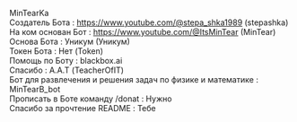 MinTearKa                                                             
Создатель Бота : https://www.youtube.com/@stepa_shka1989 (stepashka)                                                             
На ком основан Бот : https://www.youtube.com/@ItsMinTear (MinTear)                                                             
Основа Бота : Уникум (Уникум)                                                             
Токен Бота : Нет (Token)                                                             
Помощь по Боту : blackbox.ai                                                             
Спасибо : А.А.Т (TeacherOfIT)                                                             
Бот для развлечения и решения задач по физике и математике : MinTearB_bot                                                             
Прописать в Боте команду /donat : Нужно                                                             
Спасибо за прочтение README : Тебе                                                             
